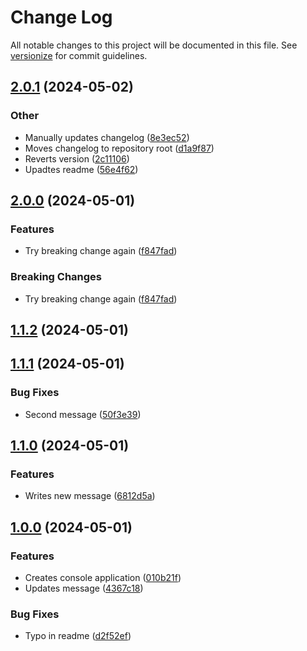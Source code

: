 # Change Log

All notable changes to this project will be documented in this file. See [versionize](https://github.com/versionize/versionize) for commit guidelines.


<a name="2.0.1"></a>
## [2.0.1](https://www.github.com/anapolima/versionize-automated-changelog/releases/tag/v2.0.1) (2024-05-02)

### Other

* Manually updates changelog ([8e3ec52](https://www.github.com/anapolima/versionize-automated-changelog/commit/8e3ec528a0184fe4fa7f2bec25a359e7c6b9fd18))
* Moves changelog to repository root ([d1a9f87](https://www.github.com/anapolima/versionize-automated-changelog/commit/d1a9f870620682948f0f26b4684255d5e34a1879))
* Reverts version ([2c11106](https://www.github.com/anapolima/versionize-automated-changelog/commit/2c111067ed264bf2cdbd19c0960adfe9caaf7cc4))
* Upadtes readme ([56e4f62](https://www.github.com/anapolima/versionize-automated-changelog/commit/56e4f62680e870670aa38552e4a239245f97a297))

<a name="2.0.0"></a>
## [2.0.0](https://www.github.com/anapolima/versionize-automated-changelog/releases/tag/v2.0.0) (2024-05-01)

### Features

* Try breaking change again ([f847fad](https://www.github.com/anapolima/versionize-automated-changelog/commit/f847fadd17a1c74d3b4c268d03a7781f73520f39))

### Breaking Changes

* Try breaking change again ([f847fad](https://www.github.com/anapolima/versionize-automated-changelog/commit/f847fadd17a1c74d3b4c268d03a7781f73520f39))

<a name="1.1.2"></a>
## [1.1.2](https://www.github.com/anapolima/versionize-automated-changelog/releases/tag/v1.1.2) (2024-05-01)

<a name="1.1.1"></a>
## [1.1.1](https://www.github.com/anapolima/versionize-automated-changelog/releases/tag/v1.1.1) (2024-05-01)

### Bug Fixes

* Second message ([50f3e39](https://www.github.com/anapolima/versionize-automated-changelog/commit/50f3e39be50c088c706259e9b0adf916b0c018db))

<a name="1.1.0"></a>
## [1.1.0](https://www.github.com/anapolima/versionize-automated-changelog/releases/tag/v1.1.0) (2024-05-01)

### Features

* Writes new message ([6812d5a](https://www.github.com/anapolima/versionize-automated-changelog/commit/6812d5a15bfd583f181321e13ec020cf804b1d64))

<a name="1.0.0"></a>
## [1.0.0](https://www.github.com/anapolima/versionize-automated-changelog/releases/tag/v1.0.0) (2024-05-01)

### Features

* Creates console application ([010b21f](https://www.github.com/anapolima/versionize-automated-changelog/commit/010b21fa1f74e1374105754811720316c1295244))
* Updates message ([4367c18](https://www.github.com/anapolima/versionize-automated-changelog/commit/4367c18bd8898be763f7ebf788ce2e91c9411771))

### Bug Fixes

* Typo in readme ([d2f52ef](https://www.github.com/anapolima/versionize-automated-changelog/commit/d2f52efc452a2cefb98cff5b5bfcefa32c882168))

